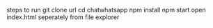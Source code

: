 steps to run
git clone url
cd chatwhatsapp
npm install
npm start
open index.html seperately from file explorer
